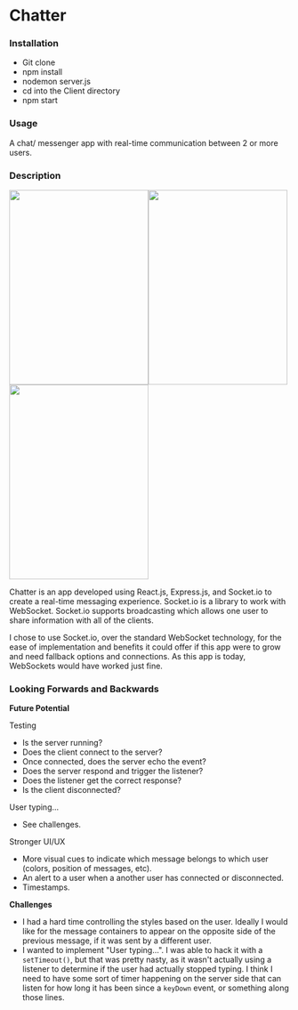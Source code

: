 # Chatter
### Installation
- Git clone
- npm install
- nodemon server.js
- cd into the Client directory
- npm start

### Usage
A chat/ messenger app with real-time communication between 2 or more users.

### Description
<img src="https://user-images.githubusercontent.com/24443103/60592761-8677de00-9d5e-11e9-8bda-14413a9437a2.png" height="350" width="250" /><img src="https://user-images.githubusercontent.com/24443103/60592986-0605ad00-9d5f-11e9-9eb0-0ff2c9d23876.png" height="350" width="250" /><img src="https://user-images.githubusercontent.com/24443103/60593077-3c432c80-9d5f-11e9-875b-0f6e7f74ab9e.png" height="350" width="250" />

Chatter is an app developed using React.js, Express.js, and Socket.io to create a real-time messaging experience. Socket.io is a library to work with WebSocket. Socket.io supports broadcasting which allows one user to share information with all of the clients.

I chose to use Socket.io, over the standard WebSocket technology, for the ease of implementation and benefits it could offer if this app were to grow and need fallback options and connections. As this app is today, WebSockets would have worked just fine.

### Looking Forwards and Backwards
**Future Potential**

Testing
- Is the server running?
- Does the client connect to the server?
- Once connected, does the server echo the event?
- Does the server respond and trigger the listener?
- Does the listener get the correct response?
- Is the client disconnected?

User typing...
- See challenges.

Stronger UI/UX
- More visual cues to indicate which message belongs to which user (colors, position of messages, etc).
- An alert to a user when a another user has connected or disconnected.
- Timestamps.

**Challenges**
- I had a hard time controlling the styles based on the user. Ideally I would like for the message containers to appear on the opposite side of the previous message, if it was sent by a different user.
- I wanted to implement "User typing...". I was able to hack it with a `setTimeout()`, but that was pretty nasty, as it wasn't actually using a listener to determine if the user had actually stopped typing. I think I need to have some sort of timer happening on the server side that can listen for how long it has been since a `keyDown` event, or something along those lines.
